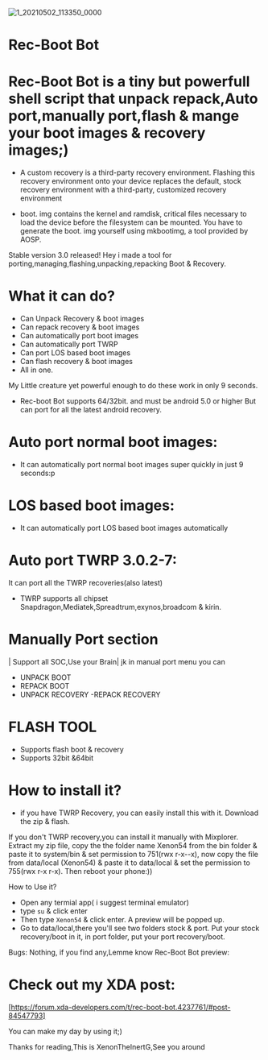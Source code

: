 ![1_20210502_113350_0000](https://user-images.githubusercontent.com/78007167/117167512-21252600-ade9-11eb-96ff-fc33615cb7d0.png)


# Rec-Boot Bot
# Rec-Boot Bot is a tiny but powerfull shell script that unpack repack,Auto port,manually port,flash & mange your boot images & recovery images;)

- A custom recovery is a third-party recovery environment. Flashing this recovery environment onto your device replaces the default, stock recovery environment with a third-party, customized recovery environment


- boot. img contains the kernel and ramdisk, critical files necessary to load the device before the filesystem can be mounted. You have to generate the boot. img yourself using mkbootimg, a tool provided by AOSP.



Stable version 3.0 released!
Hey i made a tool for porting,managing,flashing,unpacking,repacking Boot & Recovery.

# What it can do?
>
- Can Unpack Recovery & boot images
- Can repack recovery & boot images
- Can automatically port boot images
- Can automatically port TWRP
- Can port LOS based boot images
- Can flash recovery & boot images
- All in one.

My Little creature yet powerful enough to do these work in only 9 seconds.

- Rec-boot Bot supports 64/32bit. and must be android 5.0 or higher But can port for all the latest android recovery.

# Auto port normal boot images:
- It can automatically port normal boot images super quickly in just 9 seconds:p

# LOS based boot images:
- It can automatically port LOS based boot images automatically

# Auto port TWRP 3.0.2-7:
It can port all the TWRP recoveries(also latest) 
- TWRP supports all chipset
Snapdragon,Mediatek,Spreadtrum,exynos,broadcom & kirin.

# Manually Port section
| Support all SOC,Use your Brain|
jk
in manual port menu you can
- UNPACK BOOT
- REPACK BOOT
- UNPACK RECOVERY
-REPACK RECOVERY

# FLASH TOOL
- Supports flash boot & recovery 
- Supports 32bit &64bit


# How to install it?
- if you have TWRP Recovery, you can easily install this with it. Download the zip & flash.

If you don't TWRP recovery,you can install it manually with Mixplorer. Extract my zip file, copy the the folder name Xenon54 from the bin folder & paste it to system/bin & set permission to 751(rwx r-x--x), now copy the file from data/local (Xenon54) & paste it to data/local & set the permission to 755(rwx r-x r-x). Then reboot your phone:))

How to Use it?
- Open any termial app( i suggest terminal emulator)
- type `su` & click enter
- Then type `Xenon54` & click enter.
A preview will be popped up.
- Go to data/local,there you'll see two folders stock & port. Put your stock recovery/boot in it, in port folder, put your port recovery/boot.

Bugs: Nothing, if you find any,Lemme know
Rec-Boot Bot preview:
# Check out my XDA post:
[https://forum.xda-developers.com/t/rec-boot-bot.4237761/#post-84547793]

You can make my day by using it;)

Thanks for reading,This is XenonTheInertG,See you around


